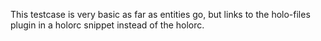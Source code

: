 This testcase is very basic as far as entities go, but links to the holo-files
plugin in a holorc snippet instead of the holorc.
